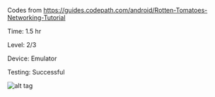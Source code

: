 Codes from https://guides.codepath.com/android/Rotten-Tomatoes-Networking-Tutorial

Time: 1.5 hr

Level: 2/3

Device: Emulator

Testing: Successful

![alt tag](https://cloud.githubusercontent.com/assets/11301947/9485765/489677fe-4b73-11e5-9c82-a5acf8bb8aa0.png)

